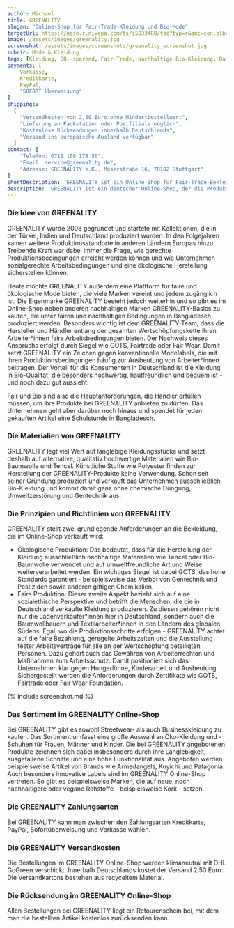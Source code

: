 ```yaml
---
author: Michael
title: GREENALITY
slogan: "Online-Shop für Fair-Trade-Kleidung und Bio-Mode"
targetUrl: https://neso.r.niwepa.com/ts/i5033488/tsc?typ=r&amc=con.blbn.490871.505057.CRT2VgLsvRm
image: /assets/images/greenality.jpg
screenshot: /assets/images/screenshots/greenality_screenshot.jpg
rubric: Mode & Kleidung
tags: [Kleidung, CO₂-sparend, Fair-Trade, Nachhaltige Bio-Kleidung, Damen, Herren, Mode, Fashion, Vegan]
payments: [
    Vorkasse,
    Kreditkarte,
    PayPal,
    "SOFORT Überweisung"
]
shippings:
  [
    "Versandkosten von 2,50 Euro ohne Mindestbestellwert",
    "Lieferung an Packstation oder Postfiliale möglich",
    "Kostenlose Rücksendungen innerhalb Deutschlands",
    "Versand ins europäische Ausland verfügbar"
  ]
contact: [
    "Telefon: 0711 169 178 50",
    "Email: service@greenality.de",
    "Adresse: GREENALITY e.K., Moserstraße 16, 70182 Stuttgart"
]
shortDescription: 'GREENALITY ist ein Online-Shop für Fair-Trade-Bekleidung und Bio-Modeartikel von verschiedenen ökologisch und fair produzierenden Marken sowie Herstellern.'
description: 'GREENALITY ist ein deutscher Online-Shop, der die Produkte verschiedener ökologisch und fair produzierender Marken anbietet. Darüber hinaus hat das Unternehmen zwei stationäre Stores in Hannover und Stuttgart.'
---
```


### Die Idee von GREENALITY

GREENALITY wurde 2008 gegründet und startete mit Kollektionen, die in der Türkei, Indien und Deutschland produziert wurden. In den Folgejahren kamen weitere Produktionsstandorte in anderen Ländern Europas hinzu. Treibende Kraft war dabei immer die Frage, wie gerechte Produktionsbedingungen erreicht werden können und wie Unternehmen sozialgerechte Arbeitsbedingungen und eine ökologische Herstellung sicherstellen können.

<div>Heute möchte GREENALITY außerdem eine Plattform für faire und ökologische Mode bieten, die viele Marken vereint und jedem zugänglich ist. Die Eigenmarke GREENALITY besteht jedoch weiterhin und so gibt es im Online-Shop neben anderen nachhaltigen Marken GREENALITY-Basics zu kaufen, die unter fairen und nachhaltigen Bedingungen in Bangladesch produziert werden.
Besonders wichtig ist dem GREENALITY-Team, dass die Hersteller und Händler entlang der gesamten Wertschöpfungskette ihren Arbeiter*innen faire Arbeitsbedingungen bieten. Der Nachweis dieses Anspruchs erfolgt durch Siegel wie GOTS, Fairtrade oder Fair Wear. Damit setzt GREENALITY ein Zeichen gegen konventionelle Modelabels, die mit ihren Produktionsbedingungen häufig zur Ausbeutung von Arbeiter*innen beitragen. Der Vorteil für die Konsumenten in Deutschland ist die Kleidung in Bio-Qualität, die besonders hochwertig, hautfreundlich und bequem ist - und noch dazu gut aussieht.</div>

Fair und Bio sind also die [Hauptanforderungen](https://www.greenality.de/ueber-uns/), die Händler erfüllen müssen, um ihre Produkte bei GREENALITY anbieten zu dürfen. Das Unternehmen geht aber darüber noch hinaus und spendet für jeden gekauften Artikel eine Schulstunde in Bangladesch.

### Die Materialien von GREENALITY

GREENALITY legt viel Wert auf langlebige Kleidungsstücke und setzt deshalb auf alternative, qualitativ hochwertige Materialien wie Bio-Baumwolle und Tencel. Künstliche Stoffe wie Polyester finden zur Herstellung der GREENALITY-Produkte keine Verwendung. Schon seit seiner Gründung produziert und verkauft das Unternehmen ausschließlich Bio-Kleidung und kommt damit ganz ohne chemische Düngung, Umweltzerstörung und Gentechnik aus.

### Die Prinzipien und Richtlinien von GREENALITY 

GREENALITY stellt zwei grundlegende Anforderungen an die Bekleidung, die im Online-Shop verkauft wird:

- Ökologische Produktion: Das bedeutet, dass für die Herstellung der Kleidung ausschließlich nachhaltige Materialien wie Tencel oder Bio-Baumwolle verwendet und auf umweltfreundliche Art und Weise weiterverarbeitet werden. Ein wichtiges Siegel ist dabei GOTS, das hohe Standards garantiert - beispielsweise das Verbot von Gentechnik und Pestiziden sowie anderen giftigen Chemikalien.
- <div>Faire Produktion: Dieser zweite Aspekt bezieht sich auf eine sozialethische Perspektive und betrifft die Menschen, die die in Deutschland verkaufte Kleidung produzieren. Zu diesen gehören nicht nur die Ladenverkäufer*innen hier in Deutschland, sondern auch die Baumwollbauern und Textilarbeiter*innen in den Ländern des globalen Südens. Egal, wo die Produktionsschritte erfolgen - GREENALITY achtet auf die faire Bezahlung, geregelte Arbeitszeiten und die Ausstellung fester Arbeitsverträge für alle an der Wertschöpfung beteiligten Personen. Dazu gehört auch das Gewähren von Arbeiterrechten und Maßnahmen zum Arbeitsschutz. Damit positioniert sich das Unternehmen klar gegen Hungerlöhne, Kinderarbeit und Ausbeutung. Sichergestellt werden die Anforderungen durch Zertifikate wie GOTS, Fairtrade oder Fair Wear Foundation.</div>

{% include screenshot.md %}

### Das Sortiment im GREENALITY Online-Shop

Bei GREENALITY gibt es sowohl Streetwear- als auch Businesskleidung zu kaufen. Das Sortiment umfasst eine große Auswahl an Öko-Kleidung und -Schuhen für Frauen, Männer und Kinder. Die bei GREENALITY angebotenen Produkte zeichnen sich dabei insbesondere durch ihre Langlebigkeit, ausgefallene Schnitte und eine hohe Funktionalität aus. Angeboten werden beispielsweise Artikel von Brands wie Armedangels, Kuyichi und Patagonia. Auch besonders innovative Labels sind im GREENALITY Online-Shop vertreten. So gibt es beispielsweise Marken, die auf neue, noch nachhaltigere oder vegane Rohstoffe - beispielsweise Kork - setzen. 

### Die GREENALITY Zahlungsarten

Bei GREENALITY kann man zwischen den Zahlungsarten Kreditkarte, PayPal, Sofortüberweisung und Vorkasse wählen.

### Die GREENALITY Versandkosten

Die Bestellungen im GREENALITY Online-Shop werden klimaneutral mit DHL GoGreen verschickt. Innerhalb Deutschlands kostet der Versand 2,50 Euro. Die Versandkartons bestehen aus recyceltem Material.

### Die Rücksendung im GREENALITY Online-Shop

Allen Bestellungen bei GREENALITY liegt ein Retourenschein bei, mit dem man die bestellten Artikel kostenlos zurücksenden kann.
